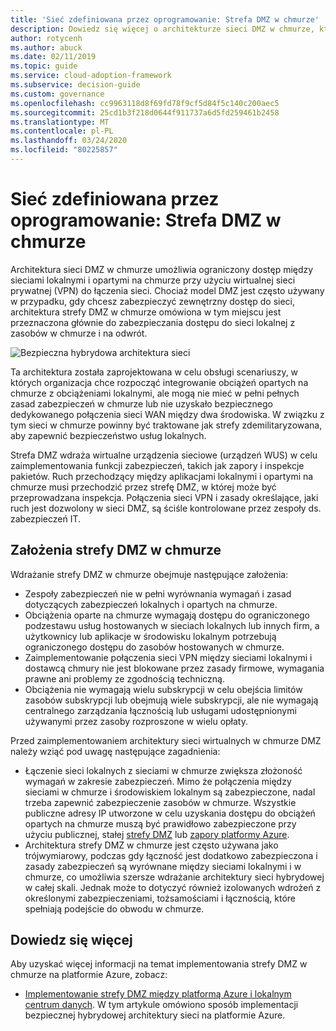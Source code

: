 ```yaml
---
title: 'Sieć zdefiniowana przez oprogramowanie: Strefa DMZ w chmurze'
description: Dowiedz się więcej o architekturze sieci DMZ w chmurze, która umożliwia ograniczony dostęp do sieci lokalnych i opartych na chmurze przy użyciu sieci VPN.
author: rotycenh
ms.author: abuck
ms.date: 02/11/2019
ms.topic: guide
ms.service: cloud-adoption-framework
ms.subservice: decision-guide
ms.custom: governance
ms.openlocfilehash: cc9963118d8f69fd78f9cf5d84f5c140c200aec5
ms.sourcegitcommit: 25cd1b3f218d0644f911737a6d5fd259461b2458
ms.translationtype: MT
ms.contentlocale: pl-PL
ms.lasthandoff: 03/24/2020
ms.locfileid: "80225857"
---
```

# <a name="software-defined-networking-cloud-dmz"></a>Sieć zdefiniowana przez oprogramowanie: Strefa DMZ w chmurze

Architektura sieci DMZ w chmurze umożliwia ograniczony dostęp między sieciami lokalnymi i opartymi na chmurze przy użyciu wirtualnej sieci prywatnej (VPN) do łączenia sieci. Chociaż model DMZ jest często używany w przypadku, gdy chcesz zabezpieczyć zewnętrzny dostęp do sieci, architektura strefy DMZ w chmurze omówiona w tym miejscu jest przeznaczona głównie do zabezpieczania dostępu do sieci lokalnej z zasobów w chmurze i na odwrót.

![Bezpieczna hybrydowa architektura sieci](https://docs.microsoft.com/azure/architecture/reference-architectures/dmz/images/dmz-private.png)

Ta architektura została zaprojektowana w celu obsługi scenariuszy, w których organizacja chce rozpocząć integrowanie obciążeń opartych na chmurze z obciążeniami lokalnymi, ale mogą nie mieć w pełni pełnych zasad zabezpieczeń w chmurze lub nie uzyskało bezpiecznego dedykowanego połączenia sieci WAN między dwa środowiska. W związku z tym sieci w chmurze powinny być traktowane jak strefy zdemilitaryzowana, aby zapewnić bezpieczeństwo usług lokalnych.

Strefa DMZ wdraża wirtualne urządzenia sieciowe (urządzeń WUS) w celu zaimplementowania funkcji zabezpieczeń, takich jak zapory i inspekcje pakietów. Ruch przechodzący między aplikacjami lokalnymi i opartymi na chmurze musi przechodzić przez strefę DMZ, w której może być przeprowadzana inspekcja. Połączenia sieci VPN i zasady określające, jaki ruch jest dozwolony w sieci DMZ, są ściśle kontrolowane przez zespoły ds. zabezpieczeń IT.

## <a name="cloud-dmz-assumptions"></a>Założenia strefy DMZ w chmurze

Wdrażanie strefy DMZ w chmurze obejmuje następujące założenia:

- Zespoły zabezpieczeń nie w pełni wyrównania wymagań i zasad dotyczących zabezpieczeń lokalnych i opartych na chmurze.
- Obciążenia oparte na chmurze wymagają dostępu do ograniczonego podzestawu usług hostowanych w sieciach lokalnych lub innych firm, a użytkownicy lub aplikacje w środowisku lokalnym potrzebują ograniczonego dostępu do zasobów hostowanych w chmurze.
- Zaimplementowanie połączenia sieci VPN między sieciami lokalnymi i dostawcą chmury nie jest blokowane przez zasady firmowe, wymagania prawne ani problemy ze zgodnością techniczną.
- Obciążenia nie wymagają wielu subskrypcji w celu obejścia limitów zasobów subskrypcji lub obejmują wiele subskrypcji, ale nie wymagają centralnego zarządzania łącznością lub usługami udostępnionymi używanymi przez zasoby rozproszone w wielu opłaty.

Przed zaimplementowaniem architektury sieci wirtualnych w chmurze DMZ należy wziąć pod uwagę następujące zagadnienia:

- Łączenie sieci lokalnych z sieciami w chmurze zwiększa złożoność wymagań w zakresie zabezpieczeń. Mimo że połączenia między sieciami w chmurze i środowiskiem lokalnym są zabezpieczone, nadal trzeba zapewnić zabezpieczenie zasobów w chmurze. Wszystkie publiczne adresy IP utworzone w celu uzyskania dostępu do obciążeń opartych na chmurze muszą być prawidłowo zabezpieczone przy użyciu publicznej, stałej [strefy DMZ](https://docs.microsoft.com/azure/architecture/reference-architectures/dmz/secure-vnet-dmz?toc=https://docs.microsoft.com/azure/cloud-adoption-framework/toc.json&bc=https://docs.microsoft.com/azure/cloud-adoption-framework/_bread/toc.json) lub [zapory platformy Azure](https://docs.microsoft.com/azure/firewall).
- Architektura strefy DMZ w chmurze jest często używana jako trójwymiarowy, podczas gdy łączność jest dodatkowo zabezpieczona i zasady zabezpieczeń są wyrównane między sieciami lokalnymi i w chmurze, co umożliwia szersze wdrażanie architektury sieci hybrydowej w całej skali. Jednak może to dotyczyć również izolowanych wdrożeń z określonymi zabezpieczeniami, tożsamościami i łącznością, które spełniają podejście do obwodu w chmurze.

## <a name="learn-more"></a>Dowiedz się więcej

Aby uzyskać więcej informacji na temat implementowania strefy DMZ w chmurze na platformie Azure, zobacz:

- [Implementowanie strefy DMZ między platformą Azure i lokalnym centrum danych](https://docs.microsoft.com/azure/architecture/reference-architectures/dmz/secure-vnet-hybrid). W tym artykule omówiono sposób implementacji bezpiecznej hybrydowej architektury sieci na platformie Azure.
